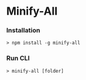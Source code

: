 # Minify-All

### Installation

    > npm install -g minify-all 

### Run CLI

    > minify-all [folder]
